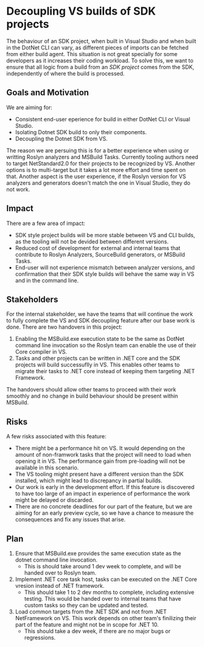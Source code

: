# Decoupling VS builds of SDK projects
The behaviour of an SDK project, when built in Visual Studio and when built in the DotNet CLI can vary, as different pieces of imports can be fetched from either build agent. This situation is not great specially for some developers as it increases their coding workload. To solve this, we want to ensure that all logic from a build from an *SDK project* comes from the SDK, independently of where the build is processed.

## Goals and Motivation

We are aiming for:
 - Consistent end-user eperience for build in either DotNet CLI or Visual Studio.
 - Isolating Dotnet SDK build to only their components.
 - Decoupling the Dotnet SDK from VS.


The reason we are persuing this is for a better experience when using or writting Roslyn analyzers and MSBuild Tasks. Currently tooling authors need to target NetStandard2.0 for their projects to be recognized by VS. Another options is to multi-target but it takes a lot more effort and time spent on that. Another aspect is the user experience, if the Roslyn version for VS analyzers and generators doesn't match the one in Visual Studio, they do not work.


## Impact
There are a few area of impact:
 - SDK style project builds will be more stable between VS and CLI builds, as the tooling will not be devided between different versions.
 - Reduced cost of development for external and internal teams that contribute to Roslyn Analyzers, SourceBuild generators, or MSBuild Tasks.
 - End-user will not experience mismatch between analyzer versions, and confirmation that their SDK style builds will behave the same way in VS and in the command line.

## Stakeholders
For the internal stakeholder, we have the teams that will continue the work to fully complete the VS and SDK decoupling feature after our base work is done. There are two handovers in this project:

1. Enabling the MSBuild.exe execution state to be the same as DotNet command line invocation so the Roslyn team can enable the use of their Core compiler in VS.
2. Tasks and other projects can be written in .NET core and the SDK projects will build successuflly in VS. This enables other teams to migrate their tasks to .NET core instead of keeping them targeting .NET Framework.

The handovers should allow other teams to proceed with their work smoothly and no change in build behaviour should be present within MSBuild.

## Risks
A few risks associated with this feature:
 - There might be a performance hit on VS. It would depending on the amount of non-framwork tasks that the project will need to load when opening it in VS. The performance gain from pre-loading will not be available in this scenario.
 - The VS tooling might present have a different version than the SDK installed, which might lead to discrepancy in partial builds.
 - Our work is early in the development effort. If this feature is discovered to have too large of an impact in experience of performance the work might be delayed or discarded.
 - There are no concrete deadlines for our part of the feature, but we are aiming for an early preview cycle, so we have a chance to measure the consequences and fix any issues that arise.

## Plan
 1. Ensure that MSBuild.exe provides the same execution state as the dotnet command line invocation.
    -  This is should take around 1 dev week to complete, and will be handed over to Roslyn team.
 2. Implement .NET core task host, tasks can be executed on the .NET Core vresion instead of .NET framework.
    - This should take 1 to 2 dev months to complete, including extensive testing. This would be handed over to internal teams that have custom tasks so they can be updated and tested.
 3. Load common targets from the .NET SDK and not from .NET NetFramework on VS. This work depends on other team's finilizing their part of the feature and might not be in scope for .NET 10.
    - This should take a dev week, if there are no major bugs or regressions.

